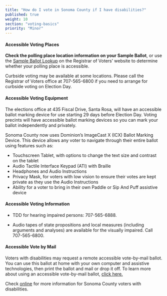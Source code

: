 ```yaml
---
title: "How do I vote in Sonoma County if I have disabilities?"
published: true
weight: 10
section: "voting-basics"
priority: "Minor"
---
```


#### Accessible Voting Places  

**Check the polling place location information on your Sample Ballot**, or use the [Sample Ballot Lookup](https://secure.sonoma-county.org/vote/polling_place_sample_ballot.aspx?sid=1070) on the Registrar of Voters’ website to determine whether your polling place is accessible.  

Curbside voting may be available at some locations. Please call the Registrar of Voters office at 707-565-6800 if you need to arrange for curbside voting on Election Day.    

#### Accessible Voting Equipment  

The elections office at 435 Fiscal Drive, Santa Rosa, will have an accessible ballot marking device for use starting 29 days before Election Day. Voting precints will have accessible ballot marking devices so you can mark your ballot independently and privately. 

Sonoma County now uses Dominion’s ImageCast X (ICX) Ballot Marking Device. This device allows any voter to navigate through their entire ballot using features such as:
- Touchscreen Tablet, with options to change the text size and contrast on the tablet
- Audio Tactile Interface Keypad (ATI) with Braille
- Headphones and Audio Instructions
- Privacy Mask, for voters with low vision to ensure their votes are kept private as they use the Audio Instructions
- Ability for a voter to bring in their own Paddle or Sip And Puff assistive device 

#### Accessible Voting Information  

- TDD for hearing impaired persons: 707-565-6888.  

- Audio tapes of state propositions and local measures (including arguments and analyses) are available for the visually impaired. Call 707-565-6800.   

#### Accessible Vote by Mail 

Voters with disabilities may request a remote accessible vote-by-mail ballot. You can use this ballot at home with your own computer and assistive technologies, then print the ballot and mail or drop it off. To learn more about using an accessible vote-by-mail ballot, [click here.](https://sonoma.prod.simpligov.com/prod/Portal/ShowWorkFlow/AnonymousEmbed/49b002a5-50e0-46e6-9de5-de989131e239) 

Check [online](https://sonomacounty.ca.gov/CRA/Registrar-of-Voters/General-Voting-Info/Accessible-Voting/) for more information for Sonoma County voters with disabilities. 

